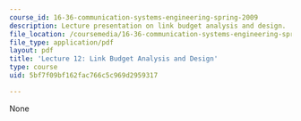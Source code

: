 ```yaml
---
course_id: 16-36-communication-systems-engineering-spring-2009
description: Lecture presentation on link budget analysis and design.
file_location: /coursemedia/16-36-communication-systems-engineering-spring-2009/5bf7f09bf162fac766c5c969d2959317_MIT16_36s09_lec12.pdf
file_type: application/pdf
layout: pdf
title: 'Lecture 12: Link Budget Analysis and Design'
type: course
uid: 5bf7f09bf162fac766c5c969d2959317

---
```

None